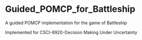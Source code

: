 # Guided_POMCP_for_Battleship
A guided POMCP implementation for the game of Battleship


Implemented for CSCI-8920-Decision Making Under Uncertainty


